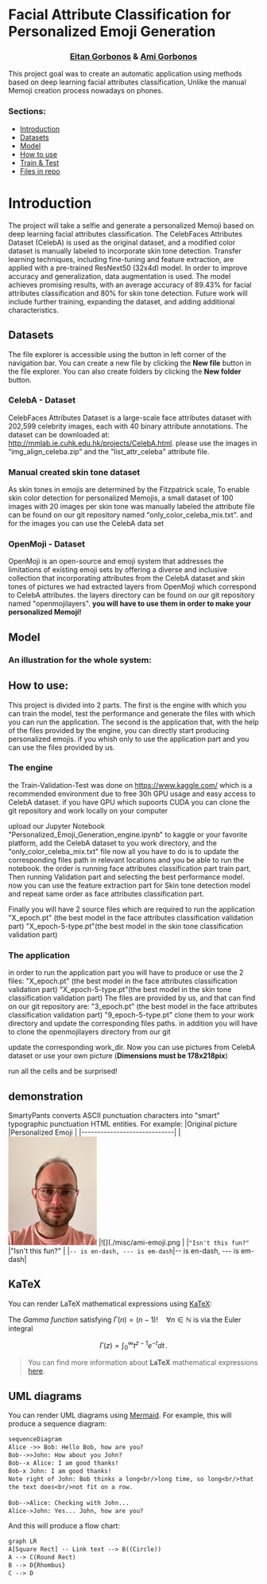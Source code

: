 # Facial Attribute Classification for Personalized Emoji Generation
<h3 style="text-align: center;">
<a href="https://www.linkedin.com/in/eitan-gorbonos/">Eitan Gorbonos</a> & 
<a href="https://www.linkedin.com/in/ami-gorbonos/">Ami Gorbonos</a>
</h3>

This project goal was to create an automatic application using methods based on deep learning facial attributes classification, Unlike the manual Memoji creation process nowadays on phones.

### Sections:
* [Introduction](#Introduction)
* [Datasets](#datasets)
* [Model](#model)
* [How to use](#how-to-use)
* [Train & Test](#train--test)
* [Files in repo](#files-in-the-repository)

# Introduction

The project will take a selfie and generate a personalized Memoji based on deep learning facial attributes classification. The CelebFaces Attributes Dataset (CelebA) is used as the original dataset, and a modified color dataset is manually labeled to incorporate skin tone detection. Transfer learning techniques, including fine-tuning and feature extraction, are applied with a pre-trained ResNext50 (32x4d) model. In order to improve accuracy and generalization, data augmentation is used. The model achieves promising results, with an average accuracy of 89.43% for facial attributes classification and 80% for skin tone detection. Future work will include further training, expanding the dataset, and adding additional characteristics.

## Datasets

The file explorer is accessible using the button in left corner of the navigation bar. You can create a new file by clicking the **New file** button in the file explorer. You can also create folders by clicking the **New folder** button.

### CelebA - Dataset
CelebFaces Attributes Dataset is a large-scale face attributes dataset with 202,599 celebrity images, each with 40 binary attribute annotations.
The dataset can be downloaded at: http://mmlab.ie.cuhk.edu.hk/projects/CelebA.html. please use the images in “img_align_celeba.zip” and the  "list_attr_celeba" attribute file.

### Manual created skin tone dataset
As skin tones in emojis are determined by the Fitzpatrick scale, To enable skin color detection for personalized Memojis, a small dataset of 100 images with 20 images per skin tone was manually labeled
the attribute file can be found on our git repository named "only_color_celeba_mix.txt". and for the images you can use the CelebA data set

### OpenMoji - Dataset
OpenMoji is an open-source and emoji system that addresses the limitations of existing emoji sets by offering a diverse and inclusive collection that incorporating attributes from the CelebA dataset and skin tones of pictures
we had extracted layers from OpenMoji which correspond to CelebA attributes.
the layers directory can be found on our git repository named "openmojilayers". 
**you will have to use them in order to make your personalized Memoji!**


## Model
### An illustration for the whole system:


## How to use:
This project is divided into 2 parts. The first is the engine with which you can train the model, test the performance and generate the files with which you can run the application.  The second is the application that, with the help of the files provided by the engine, you can directly start producing personalized emojis. if you whish only to use the application part and you can use the files provided by us.

### The engine 
the Train-Validation-Test was done on https://www.kaggle.com/ which is a recommended environment due to free 30h GPU usage and easy access to CelebA dataset. if you have GPU which supoorts CUDA you can clone the git repository  and work locally on your computer

upload our Jupyter Notebook "Personalized_Emoji_Generation_engine.ipynb" to kaggle or your favorite platform, add the CelebA dataset to you work directory, and the "only_color_celeba_mix.txt" file
now all you have to do is to update the corresponding files path in relevant locations and you be able to run the notebook.
the order is running  face attributes classification part train part, Then running Validation part and selecting the best performance model. now you can use the feature extraction part for Skin tone detection model and repeat same order as face attributes classification part.

Finally you will have 2 source files which are required to run the application
"X_epoch.pt" (the best model in the face attributes classification validation part)
"X_epoch-5-type.pt"(the best model in the skin tone classification validation part)

### The application 
 in order to run the application part you will have to produce or use the 2 files:
"X_epoch.pt" (the best model in the face attributes classification validation part)
"X_epoch-5-type.pt"(the best model in the skin tone classification validation part)
The files are provided by us, and that can find on our git repository are:
"3_epoch.pt" (the best model in the face attributes classification validation part)
"9_epoch-5-type.pt"
clone them to your work directory and update the corresponding files paths. in addition you will have to clone the openmojilayers directory from our git

update the corresponding work_dir. 
Now you can use pictures from CelebA dataset or use your own picture 
(**Dimensions must be 178x218pix**)

run all the cells and be surprised! 
## demonstration 






SmartyPants converts ASCII punctuation characters into "smart" typographic punctuation HTML entities. For example:
|Original picture                          |Personalized Emoji                         |
|-----------------------------|
|![](./misc/ami.jpeg)            |![](./misc/ami-emoji.png           |
|`"Isn't this fun?"`            |"Isn't this fun?"            |
|`-- is en-dash, --- is em-dash`|-- is en-dash, --- is em-dash|


## KaTeX

You can render LaTeX mathematical expressions using [KaTeX](https://khan.github.io/KaTeX/):

The *Gamma function* satisfying $\Gamma(n) = (n-1)!\quad\forall n\in\mathbb N$ is via the Euler integral

$$
\Gamma(z) = \int_0^\infty t^{z-1}e^{-t}dt\,.
$$

> You can find more information about **LaTeX** mathematical expressions [here](http://meta.math.stackexchange.com/questions/5020/mathjax-basic-tutorial-and-quick-reference).


## UML diagrams

You can render UML diagrams using [Mermaid](https://mermaidjs.github.io/). For example, this will produce a sequence diagram:

```mermaid
sequenceDiagram
Alice ->> Bob: Hello Bob, how are you?
Bob-->>John: How about you John?
Bob--x Alice: I am good thanks!
Bob-x John: I am good thanks!
Note right of John: Bob thinks a long<br/>long time, so long<br/>that the text does<br/>not fit on a row.

Bob-->Alice: Checking with John...
Alice->John: Yes... John, how are you?
```

And this will produce a flow chart:

```mermaid
graph LR
A[Square Rect] -- Link text --> B((Circle))
A --> C(Round Rect)
B --> D{Rhombus}
C --> D
```